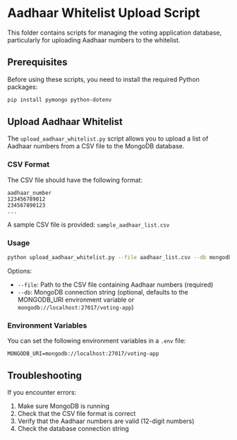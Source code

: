 # Aadhaar Whitelist Upload Script

This folder contains scripts for managing the voting application database, particularly for uploading Aadhaar numbers to the whitelist.

## Prerequisites

Before using these scripts, you need to install the required Python packages:

```bash
pip install pymongo python-dotenv
```

## Upload Aadhaar Whitelist

The `upload_aadhaar_whitelist.py` script allows you to upload a list of Aadhaar numbers from a CSV file to the MongoDB database.

### CSV Format

The CSV file should have the following format:

```
aadhaar_number
123456789012
234567890123
...
```

A sample CSV file is provided: `sample_aadhaar_list.csv`

### Usage

```bash
python upload_aadhaar_whitelist.py --file aadhaar_list.csv --db mongodb://localhost:27017/voting-app
```

Options:
- `--file`: Path to the CSV file containing Aadhaar numbers (required)
- `--db`: MongoDB connection string (optional, defaults to the MONGODB_URI environment variable or `mongodb://localhost:27017/voting-app`)

### Environment Variables

You can set the following environment variables in a `.env` file:

```
MONGODB_URI=mongodb://localhost:27017/voting-app
```

## Troubleshooting

If you encounter errors:

1. Make sure MongoDB is running
2. Check that the CSV file format is correct
3. Verify that the Aadhaar numbers are valid (12-digit numbers)
4. Check the database connection string 